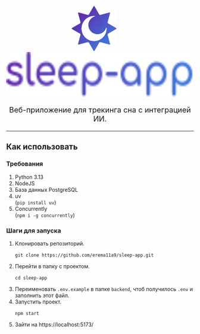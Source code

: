
<div align = center>

<img src="./assets/icon.svg" width="120" height="120" alt="Icon">
&nbsp;&nbsp;&nbsp;&nbsp;&nbsp;&nbsp;&nbsp;
<img src="./assets/logo.svg" width="610" height="120" alt="Logo">

<br>

<p style="font-size: 20px;">Веб-приложение для трекинга сна с интеграцией ИИ.</p>

---

</div>

## Как использовать

### Требования
1. Python 3.13
2. NodeJS
3. База данных PostgreSQL
4. uv  
    (`pip install uv`)
5. Concurrently  
    (`npm i -g concurrently`)

### Шаги для запуска

1. Клонировать репозиторий.  
    ```console
    git clone https://github.com/erema11a9/sleep-app.git
    ```
2. Перейти в папку с проектом.  
    ```console
    cd sleep-app
    ```
3. Переименовать `.env.example` в папке `backend`, чтоб получилось `.env` и заполнить этот файл.
4. Запустить проект.  
    ```console
    npm start
    ```
5. Зайти на https://localhost:5173/
